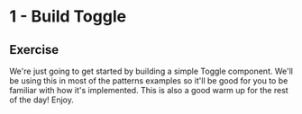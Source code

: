# 1 - Build Toggle

## Exercise

We're just going to get started by building a simple Toggle component. We'll be
using this in most of the patterns examples so it'll be good for you to be
familiar with how it's implemented. This is also a good warm up for the rest of
the day! Enjoy.

